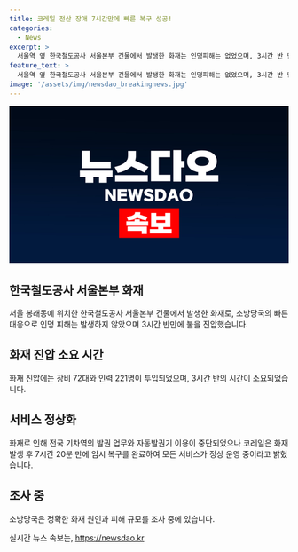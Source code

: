 ```yaml
---
title: 코레일 전산 장애 7시간만에 빠른 복구 성공!
categories:
  - News
excerpt: >
  서울역 옆 한국철도공사 서울본부 건물에서 발생한 화재는 인명피해는 없었으며, 3시간 반 만에 소방당국에 의해 꺼졌다. 하지만 통신 설비 전선이 손상되어 기차역의 발권 업무와 자동발권기 이용이 중단되었으며, 이후 서비스가 복구되었다. 소방당국은 원인과 피해 규모를 조사 중이다.
feature_text: >
  서울역 옆 한국철도공사 서울본부 건물에서 발생한 화재는 인명피해는 없었으며, 3시간 반 만에 소방당국에 의해 꺼졌다. 하지만 통신 설비 전선이 손상되어 기차역의 발권 업무와 자동발권기 이용이 중단되었으며, 이후 서비스가 복구되었다. 소방당국은 원인과 피해 규모를 조사 중이다.
image: '/assets/img/newsdao_breakingnews.jpg'
---
```


<p><img src="/assets/img/newsdao_breakingnews.jpg" alt="ranknews 속보" /></p>

<h2 data-ke-size="size26">한국철도공사 서울본부 화재</h2>

<p data-ke-size="size16">서울 봉래동에 위치한 한국철도공사 서울본부 건물에서 발생한 화재로, 소방당국의 빠른 대응으로 인명 피해는 발생하지 않았으며 3시간 반만에 불을 진압했습니다.</p>

<h2 data-ke-size="size26">화재 진압 소요 시간</h2>

<p data-ke-size="size16">화재 진압에는 장비 72대와 인력 221명이 투입되었으며, 3시간 반의 시간이 소요되었습니다.</p>

<h2 data-ke-size="size26">서비스 정상화</h2>

<p data-ke-size="size16">화재로 인해 전국 기차역의 발권 업무와 자동발권기 이용이 중단되었으나 코레일은 화재 발생 후 7시간 20분 만에 임시 복구를 완료하여 모든 서비스가 정상 운영 중이라고 밝혔습니다.</p>

<h2 data-ke-size="size26">조사 중</h2>

<p data-ke-size="size16">소방당국은 정확한 화재 원인과 피해 규모를 조사 중에 있습니다.</p>
실시간 뉴스 속보는, <a href="https://newsdao.kr" rel="dofollow">https://newsdao.kr</a>


